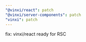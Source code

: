 ```yaml
---
"@vinxi/react": patch
"@vinxi/server-components": patch
"vinxi": patch
---
```


fix: vinxi/react ready for RSC
